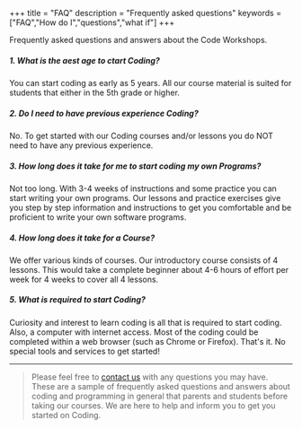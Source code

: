 +++
title = "FAQ"
description = "Frequently asked questions"
keywords = ["FAQ","How do I","questions","what if"]
+++

Frequently asked questions and answers about the Code Workshops.

##### 1. What is the aest age to ctart Coding?

You can start coding as early as 5 years. All our course material is suited for students that either in the 5th grade or higher.


##### 2. Do I need to have previous experience Coding?

No. To get started with our Coding courses and/or lessons you do NOT need to have any previous experience.

##### 3. How long does it take for me to start coding my own Programs?

Not too long. With 3-4 weeks of instructions and some practice you can start writing your own programs. Our lessons and practice exercises give you step by step information and instructions to get you comfortable and be proficient to write your own software programs.

##### 4. How long does it take for a Course?

We offer various kinds of courses. Our introductory course consists of 4 lessons. This would take a complete beginner about 4-6 hours of effort per week for 4 weeks to cover all 4 lessons. 

##### 5. What is required to start Coding?

Curiosity and interest to learn coding is all that is required to start coding. Also, a computer with internet access. Most of the coding could be completed within a web browser (such as Chrome or Firefox). That's it.  No special tools and services to get started! 

---

> Please feel free to <a href="/contact">contact us</a> with any questions you may have. These are a sample of frequently asked questions and answers about coding and programming in general that parents and students before taking our courses. We are here to help and inform you to get you started on Coding.
